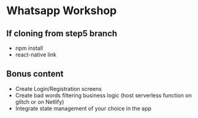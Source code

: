 # Whatsapp Workshop

## If cloning from step5 branch

- npm install
- react-native link

## Bonus content

- Create Login/Registration screens
- Create bad words filtering business logic (host serverless function on glitch or on Netlify)
- Integrate state management of your choice in the app







